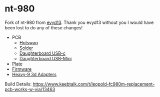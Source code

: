 # nt-980

Fork of nt-980 from [evyd13](https://github.com/evyd13/nt-series/tree/main/nt-980).  Thank you evyd13 without you I would have been lost to do any of these changes!

* PCB
  * [Hotswap](https://github.com/davek184/nt-series/tree/main/nt-980/pcb-hotswap)
  * [Solder](https://github.com/davek184/nt-series/tree/main/nt-980/pcb-solder)
  * [Daughterboard USB-c](https://github.com/davek184/nt-series/tree/main/nt-980/pcb-daughterboard-usb-c)
  * [Daughterboard USB-Mini](https://github.com/davek184/nt-series/tree/main/nt-980/pcb-daughterboard-usb-mini)
* [Plate](https://github.com/davek184/nt-series/tree/main/nt-980/plate)
* [Firmware](https://github.com/davek184/nt-series/tree/main/nt-980/firmware)
* [Heavy-9 3d Adapters](https://github.com/davek184/nt-series/tree/main/nt-980/heavy-9-adapter)

Build Details: https://www.keebtalk.com/t/leopold-fc980m-replacement-pcb-works-w-via/13463
